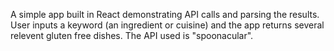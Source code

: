 A simple app built in React demonstrating API calls and parsing the results. User inputs a keyword (an ingredient or cuisine) and the app returns several relevent gluten free dishes. The API used is "spoonacular".
